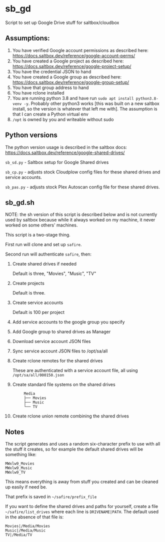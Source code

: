 # sb_gd
Script to set up Google Drive stuff for saltbox/cloudbox

## Assumptions:
 1. You have verified Google account permissions as described here: https://docs.saltbox.dev/reference/google-account-perms/
 1. You have created a Google project as described here: https://docs.saltbox.dev/reference/google-project-setup/
 1. You have the credential JSON to hand
 1. You have created a Google group as described here: https://docs.saltbox.dev/reference/google-group-setup/
 1. You have that group address to hand
 1. You have rclone installed
 1. You are running python 3.8 and have run `sudo apt install python3.8-venv -y`.
    Probably other python3 works [this was built on a new saltbox install, so the version is whatever that left me with].  The assumption is that I can create a Python virtual env
 1. `/opt` is owned by you and writeable without sudo

## Python versions
The python version usage is described in the saltbox docs: https://docs.saltbox.dev/reference/google-shared-drives/

`sb_sd.py` - Saltbox setup for Google Shared drives

`sb_cp.py` - adjusts stock Cloudplow config files for these shared drives and service accounts.

`sb_pas.py` - adjusts stock Plex Autoscan config file for these shared drives.

## sb_gd.sh

NOTE: the sh version of this script is described below and is not currently used by saltbox because while it always worked on my machine, it never worked on some others' machines.

This script is a two-stage thing.

First run will clone and set up `safire`.

Second run will authenticate `safire`, then:

  1. Create shared drives if needed
  
     Default is three, "Movies", "Music", "TV"

  1. Create projects
  
     Default is three.
     
  1. Create service accounts

     Default is 100 per project
     
  1. Add service accounts to the google group you specify

  1. Add Google group to shared drives as Manager

  1. Download service account JSON files

  1. Sync service account JSON files to /opt/sa/all

  1. Create rclone remotes for the shared drives
  
     These are authenticated with a service account file, all using `/opt/sa/all/000150.json`

  1. Create standard file systems on the shared drives

     ```
          Media
          ├── Movies
          ├── Music
          └── TV
     ```

  1. Create rclone union remote combining the shared drives
  
## Notes

The script generates and uses a random six-character prefix to use with all the stuff it creates, so for example the default shared drives will be something like:
```
MWxlw9_Movies
MWxlw9_Music
MWxlw9_TV
```
This means everything is away from stuff you created and can be cleaned up easily if need be.

That prefix is saved in `~/safire/prefix_file`

If you want to define the shared drives and paths for yourself, create a file `~/safire/list_drives` where each line is `DRIVENAME|PATH`.  The default used in the absence of that file is:
```
Movies|/Media/Movies
Music|/Media/Music
TV|/Media/TV
```
